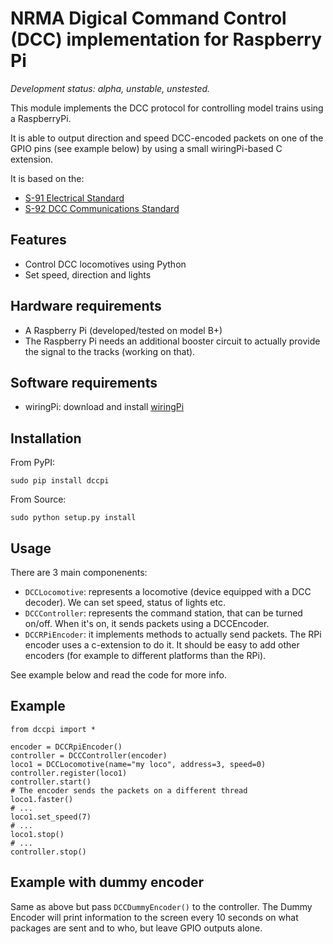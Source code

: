 NRMA Digical Command Control (DCC) implementation for Raspberry Pi
==================================================================

*Development status: alpha, unstable, unstested.*

This module implements the DCC protocol for controlling model trains using a RaspberryPi.

It is able to output direction and speed DCC-encoded packets on one of the GPIO pins (see example below) by using a small wiringPi-based C extension.

It is based on the:
  * [S-91 Electrical Standard](http://www.nmra.org/sites/default/files/standards/sandrp/pdf/s-9.1_electrical_standards_2006.pdf)
  * [S-92 DCC Communications Standard](http://www.nmra.org/sites/default/files/s-92-2004-07.pdf)

Features
--------

  * Control DCC locomotives using Python
  * Set speed, direction and lights

Hardware requirements
---------------------

  * A Raspberry Pi (developed/tested on model B+)
  * The Raspberry Pi needs an additional booster circuit to actually provide the signal to the tracks (working on that).

Software requirements
---------------------

  * wiringPi: download and install [wiringPi](http://wiringpi.com/download-and-install/)

Installation
------------

From PyPI:

`sudo pip install dccpi`

From Source:

`sudo python setup.py install`

Usage
-----

There are 3 main componenents:

  * `DCCLocomotive`: represents a locomotive (device equipped with a DCC decoder). We can set speed, status of lights etc.
  * `DCCController`: represents the command station, that can be turned on/off. When it's on, it sends packets using a DCCEncoder.
  * `DCCRPiEncoder`: it implements methods to actually send packets. The RPi encoder uses a c-extension to do it. It should be easy to add other encoders (for example to different platforms than the RPi).

See example below and read the code for more info.

Example
-------

    from dccpi import *

    encoder = DCCRpiEncoder()
    controller = DCCController(encoder)
    loco1 = DCCLocomotive(name="my loco", address=3, speed=0)
    controller.register(loco1)
    controller.start()
    # The encoder sends the packets on a different thread
    loco1.faster()
    # ...
    loco1.set_speed(7)
    # ...
    loco1.stop()
    # ...
    controller.stop()

Example with dummy encoder
--------------------------

Same as above but pass `DCCDummyEncoder()` to the controller. The Dummy Encoder will print information to the screen every 10 seconds on what packages are sent and to who, but leave GPIO outputs alone.
